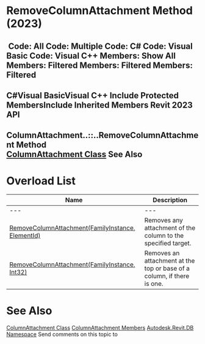 # RemoveColumnAttachment Method (2023)

﻿
 Code: All Code: Multiple Code: C# Code: Visual Basic Code: Visual C++  Members: Show All Members: Filtered Members: Filtered Members: Filtered   
---  
C#Visual BasicVisual C++
Include Protected MembersInclude Inherited Members
Revit 2023 API  
---  
ColumnAttachment..::..RemoveColumnAttachment Method   
[ColumnAttachment Class](848a6cb6-c6cf-584c-eb24-5a91b9d3261d.md "ColumnAttachment Class") See Also  
---  
# Overload List
| Name | Description |
| --- | --- |
| --- | --- | --- |
| [RemoveColumnAttachment(FamilyInstance, ElementId)](685266c2-e945-6769-80fc-a674bb874615.md "RemoveColumnAttachment Method \(FamilyInstance, ElementId\)") | Removes any attachment of the column to the specified target. |
| [RemoveColumnAttachment(FamilyInstance, Int32)](bd8558bc-0436-235b-3a2f-a8d154059ea6.md "RemoveColumnAttachment Method \(FamilyInstance, Int32\)") | Removes an attachment at the top or base of a column, if there is one. |

# See Also
[ColumnAttachment Class](848a6cb6-c6cf-584c-eb24-5a91b9d3261d.md "ColumnAttachment Class")
[ColumnAttachment Members](76c1c3cf-61cd-1c12-c629-6fb6650fa467.md "ColumnAttachment Members")
[Autodesk.Revit.DB Namespace](87546ba7-461b-c646-cbb1-2cb8f5bff8b2.md "Autodesk.Revit.DB Namespace")
Send comments on this topic to 